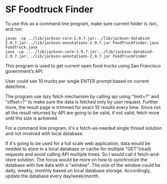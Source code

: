 # SF Foodtruck Finder

To use this as a command line program, make sure current folder is /src, and run: 
```
javac -cp ../lib/jackson-core-2.9.7.jar:../lib/jackson-databind-2.9.7.jar:../lib/jackson-annotations-2.9.7.jar FoodTruckFinder.java FoodTruck.java
java -cp .:../lib/jackson-core-2.9.7.jar:../lib/jackson-databind-2.9.7.jar:../lib/jackson-annotations-2.9.7.jar FoodTruckFinder
```
This program is used to get current open food trucks using San Francisco government’s API. 

User could see 10 trucks per single ENTER prompt based on current date/time. 

The program use lazy fetch mechanism by calling api using "limit=?" and "offset=?" to make sure the data is fetched only by user request. Further more, the result page is trimmed for exact 10 results every time. Since not all the result returned by API are going to be valid, if not valid, fetch more until the size is achieved. 

For a command line program, it's a fetch-as-needed single thread solution and not involved with local database.

If it's going to be used for a full scale web application, data would be needed to store in a local database or cache for multiple "GET"(read) requests and avoid calling API multiple times. So I would call it fetch-and-store solution. The focus would be more on how to synchronize the database with live data with a "window". The size of the window could be daily, weekly, monthly based on local database storage. Accordingly, update the database every day/week/month. 
